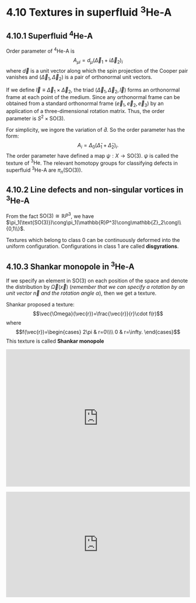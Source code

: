 # 4.10 Textures in superfluid $^3$He-A

## 4.10.1 Superfluid $^4$He-A

Order parameter of $^4$He-A is 
$$A_{\mu i}=d_\mu (\vec{\Delta}_1+i\vec{\Delta}_2)_i$$
where $\vec{d}$ is a unit vector along which the spin projection of the Cooper pair vanishes and $\left(\vec{\Delta}_1,\vec{\Delta}_2\right)$ is a pair of orthonormal unit vectors.

If we define $\vec{l}\equiv\vec{\Delta}_1\times\vec{\Delta}_2$, the triad $(\vec{\Delta}_1,\vec{\Delta}_2,\vec{l})$ forms an orthonormal frame at each point of the medium. Since any orthonormal frame can be obtained from a standard orthonormal frame $(\vec{e}_1,\vec{e}_2,\vec{e}_3)$ by an application of a three-dimensional rotation matrix. Thus, the order parameter is $S^2\times\text{SO(3)}$.

For simplicity, we ingore the variation of $\hat{d}$. So the order parameter has the form:
$$A_i=\Delta_0\left(\hat{\Delta}_1+\hat{\Delta}_2\right)_i.$$
The order parameter have defined a map $\psi:X\rightarrow\text{SO(3)}$. $\psi$ is called the texture of $^3\text{He}$. The relevant homotopy groups for classifying defects in superfluid $^3\text{He-A}$ are $\pi_n(\text{SO(3)})$.

## 4.10.2 Line defects and non-singular vortices in $^3$He-A

From the fact $\text{SO(3)}\cong\mathbb{R}P^3$, we have $\pi_1(\text{SO(3)})\cong\pi_1(\mathbb{R}P^3)\cong\mathbb{Z}_2\cong\\{0,1\\}$.

Textures which belong to class 0 can be continuously deformed into the uniform configuration. Configurations in class 1 are called **disgyrations**.

## 4.10.3 Shankar monopole in $^3$He-A
If we specify an element in $\text{SO(3)}$ on each position of the space and denote the distribution by $\vec{\Omega}\left(\vec{x}\right)$ (*remember that we can specify a rotation by an unit vector $\vec{n}$ and the rotation angle $\alpha$*), then we get a texture.

Shankar proposed a texture:
$$\vec{\Omega}(\vec{r})=\frac{\vec{r}}{r}\cdot f(r)$$
where
$$f(\vec{r})=\begin{cases}
    2\pi & r=0\\\\
    0    & r=\infty.
\end{cases}$$
This texture is called **Shankar monopole**

<embed src="https://github.com/spaceofzsj/notes/raw/main/A%20Brief%20Summary%20of%20Basic%20Differential%20Geometry%20for%20General%20Relativity/Chapter%203/Chapter%203.pdf" width="100%" height="375" 
 type="application/pdf">

 <iframe src="https://onedrive.live.com/embed?cid=612BF8F6D1409217&resid=612BF8F6D1409217%211991&authkey=AOCOe7pfAX0gFjI&em=2" width="100%" height="288" frameborder="0" scrolling="no"></iframe>

